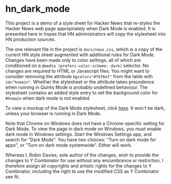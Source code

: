 # hn_dark_mode
This project is a demo of a style sheet for Hacker News that re-styles the Hacker News web page appropriately when Dark Mode is enabled. It is presented here in hopes that HN administrators will copy the stylesheet into HN production sources.

The one relevant file in the project is `docs/news.css`, which is a copy of the current HN style sheet augmented with additional rules for Dark Mode. 
Changes have been made only to color settings, all of which are conditioned on a `@media (prefers-color-scheme: dark)` selector. No changes are required
to HTML or Javascript files. You might want to consider removing the attribute `bgcolor="#f6f6ef"` from the table with `id="hnmain"`. Whether the stylesheet or the
attribute takes precedence when running in Quirks Mode is probably undefined behaviour. The stylesheet contains an added style entry to set the background color for 
`#hnmain` when dark mode is not enabled. 

To view a mockup of the Dark Mode stylesheet, click [here](https://rerdavies.github.io/hn_dark_mode). It won't be dark, unless your browser is running in Dark Mode.

Note that Chrome on Windows does not have a Chrome-specific setting for Dark Mode. To view the page in dark mode on Windows, you must enable dark mode in Windows settings. Start the Windows Settings app, and search for "Dark Mode". You have two choices: "Turn on dark mode for apps", or "Turn on dark mode systemwide". Either will work. 

Whereas I, Robin Davies, sole author of the changes, wish to provide the changes to Y Combinator for use without any encumbrance or restriction, I therefore assign all copyrights and artistic rights for the changes to Y Combinator, including the right to use the modified CSS as Y Combinator see fit.
